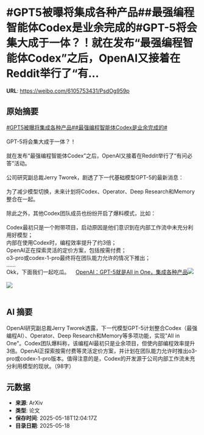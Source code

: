 # #GPT5被曝将集成各种产品##最强编程智能体Codex是业余完成的#GPT-5将会集大成于一体？！就在发布“最强编程智能体Codex”之后，OpenAI又接着在Reddit举行了“有...

**URL**: https://weibo.com/6105753431/PsdOg959p

## 原始摘要

<a href="https://m.weibo.cn/search?containerid=231522type%3D1%26t%3D10%26q%3D%23GPT5%E8%A2%AB%E6%9B%9D%E5%B0%86%E9%9B%86%E6%88%90%E5%90%84%E7%A7%8D%E4%BA%A7%E5%93%81%23&amp;extparam=%23GPT5%E8%A2%AB%E6%9B%9D%E5%B0%86%E9%9B%86%E6%88%90%E5%90%84%E7%A7%8D%E4%BA%A7%E5%93%81%23" data-hide=""><span class="surl-text">#GPT5被曝将集成各种产品#</span></a><a href="https://m.weibo.cn/search?containerid=231522type%3D1%26t%3D10%26q%3D%23%E6%9C%80%E5%BC%BA%E7%BC%96%E7%A8%8B%E6%99%BA%E8%83%BD%E4%BD%93Codex%E6%98%AF%E4%B8%9A%E4%BD%99%E5%AE%8C%E6%88%90%E7%9A%84%23&amp;extparam=%23%E6%9C%80%E5%BC%BA%E7%BC%96%E7%A8%8B%E6%99%BA%E8%83%BD%E4%BD%93Codex%E6%98%AF%E4%B8%9A%E4%BD%99%E5%AE%8C%E6%88%90%E7%9A%84%23" data-hide=""><span class="surl-text">#最强编程智能体Codex是业余完成的#</span></a><br><br>GPT-5将会集大成于一体？！<br><br>就在发布“最强编程智能体Codex”之后，OpenAI又接着在Reddit举行了“有问必答”活动。<br><br>公司研究副总裁Jerry Tworek，剧透了下一代基础模型GPT-5的最新消息：<br><br>为了减少模型切换，未来计划将Codex、Operator、Deep Research和Memory整合在一起。<br><br>除此之外，其他Codex团队成员也纷纷开启了爆料模式，比如：<br><br>Codex最初只是一个附带项目，启动原因是他们意识到在内部工作流中未充分利用好模型；<br>内部在使用Codex时，编程效率提升了约3倍；<br>OpenAI正在探索灵活的定价方案，包括按需付费；<br>o3-pro或codex-1-pro最终将在团队能力允许的情况下推出；<br>……<br>Okk，下面我们一起吃瓜。<a href="https://weibo.cn/sinaurl?u=https%3A%2F%2Fmp.weixin.qq.com%2Fs%2FkDUSmhU3hXXF6SzyC9jXVA" data-hide=""><span class="url-icon"><img style="width: 1rem;height: 1rem" src="https://h5.sinaimg.cn/upload/2015/09/25/3/timeline_card_small_web_default.png" referrerpolicy="no-referrer"></span><span class="surl-text">OpenAI：GPT-5就是All in One，集成各种产品</span></a><img style="" src="https://tvax1.sinaimg.cn/large/006Fd7o3ly1i1id0jx02zj319s0ysqgv.jpg" referrerpolicy="no-referrer"><br><br><img style="" src="https://tvax4.sinaimg.cn/large/006Fd7o3ly1i1id0g92wcj30pz0hpack.jpg" referrerpolicy="no-referrer"><br><br>

## AI 摘要

OpenAI研究副总裁Jerry Tworek透露，下一代模型GPT-5计划整合Codex（最强编程AI）、Operator、Deep Research和Memory等多项功能，实现"All in One"。Codex团队爆料称，该编程AI最初只是业余项目，但使内部编程效率提升3倍。OpenAI正探索按需付费等灵活定价方案，并计划在团队能力允许时推出o3-pro或codex-1-pro版本。值得注意的是，Codex的开发源于公司内部工作流未充分利用模型的现状。（98字）

## 元数据

- **来源**: ArXiv
- **类型**: 论文
- **保存时间**: 2025-05-18T12:04:17Z
- **目录日期**: 2025-05-18
